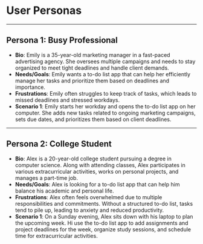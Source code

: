 # User Personas

<!-- some introduction -->

---

<!-- a persona -->

## Persona 1: Busy Professional

- **Bio**: Emily is a 35-year-old marketing manager in a fast-paced advertising
  agency. She oversees multiple campaigns and needs to stay organized to meet
  tight deadlines and handle client demands.
- **Needs/Goals**: Emily wants a to-do list app that can help her efficiently
  manage her tasks and prioritize them based on deadlines and importance.
- **Frustrations**: Emily often struggles to keep track of tasks, which leads to
  missed deadlines and stressed workdays.
- **Scenario 1**: Emily starts her workday and opens the to-do list app on her
  computer. She adds new tasks related to ongoing marketing campaigns, sets due
  dates, and prioritizes them based on client deadlines.

---

## Persona 2: College Student

- **Bio**: Alex is a 20-year-old college student pursuing a degree in computer
  science. Along with attending classes, Alex participates in various
  extracurricular activities, works on personal projects, and manages a
  part-time job.
- **Needs/Goals**: Alex is looking for a to-do list app that can help him
  balance his academic and personal life.
- **Frustrations**: Alex often feels overwhelmed due to multiple
  responsibilities and commitments. Without a structured to-do list, tasks tend
  to pile up, leading to anxiety and reduced productivity.
- **Scenario 1**: On a Sunday evening, Alex sits down with his laptop to plan
  the upcoming week. Hi use the to-do list app to add assignments and project
  deadlines for the week, organize study sessions, and schedule time for
  extracurricular activities.
